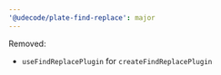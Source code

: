 ```yaml
---
'@udecode/plate-find-replace': major
---
```


Removed:
- `useFindReplacePlugin` for `createFindReplacePlugin`